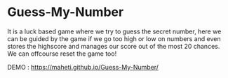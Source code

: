 # Guess-My-Number
It is a luck based game where we try to guess the secret number, here we can be guided by the game if we go too high or low on numbers and even stores the highscore and manages our score out of the most 20 chances. We can offcourse reset the game too!

DEMO : https://maheti.github.io/Guess-My-Number/
